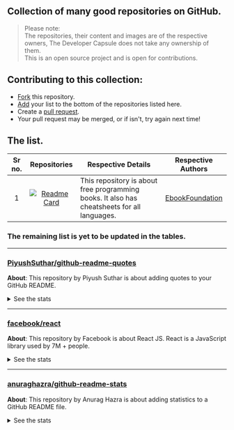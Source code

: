 ## Collection of many good repositories on GitHub.

> Please note: <br>
> The repositories, their content and images are of the respective owners, The Developer Capsule does not take any ownership of them. <br>
> This is an open source project and is open for contributions.

## Contributing to this collection:
- [Fork](https://github.com/TheDeveloperCapsule/good-repositories-collection/fork) this repository.
- [Add](https://github.com/TheDeveloperCapsule/good-repositories-collection/edit/main/README.md) your list to the bottom of the repositories listed here.
- Create a [pull request](https://github.com/TheDeveloperCapsule/good-repositories-collection/pulls).
- Your pull request may be merged, or if isn't, try again next time!

## The list.
|Sr no.|Repositories|Respective Details|Respective Authors|
|:---:|:---:|---|:---:|
|1|[![Readme Card](https://github-readme-stats.vercel.app/api/pin/?username=Ebookfoundation&repo=free-programming-books)](https://github.com/Ebookfoundation/free-programming-books)|This repository is about free programming books. It also has cheatsheets for all languages.|<a href="https://github.com/EbookFoundation">EbookFoundation</a>|

### The remaining list is yet to be updated in the tables.

<hr>

### [PiyushSuthar/github-readme-quotes](https://github.com/PiyushSuthar/github-readme-quotes)

<b>About</b>: This repository by Piyush Suthar is about adding quotes to your GitHub README.

<details>
<summary>See the stats</summary>
<br>

[![Readme Card](https://github-readme-stats.vercel.app/api/pin/?username=PiyushSuthar&repo=github-readme-quotes)](https://github.com/PiyushSuthar/github-readme-quotes)

</details>

<hr>

### [facebook/react](https://github.com/facebook/react)

<b>About</b>: This repository by Facebook is about React JS. React is a JavaScript library used by 7M + people.

<details>
<summary>See the stats</summary>
<br>

[![Readme Card](https://github-readme-stats.vercel.app/api/pin/?username=facebook&repo=react)](https://github.com/facebook/react)

</details>

<hr>

### [anuraghazra/github-readme-stats](https://github.com/anuraghazra/github-readme-stats)

<b>About</b>: This repository by Anurag Hazra is about adding statistics to a GitHub README file.
<details>
<summary>See the stats</summary>
<br>

[![Readme Card](https://github-readme-stats.vercel.app/api/pin/?username=anuraghazra&repo=github-readme-stats)](https://github.com/anuraghazra/github-readme-stats)

</details>
